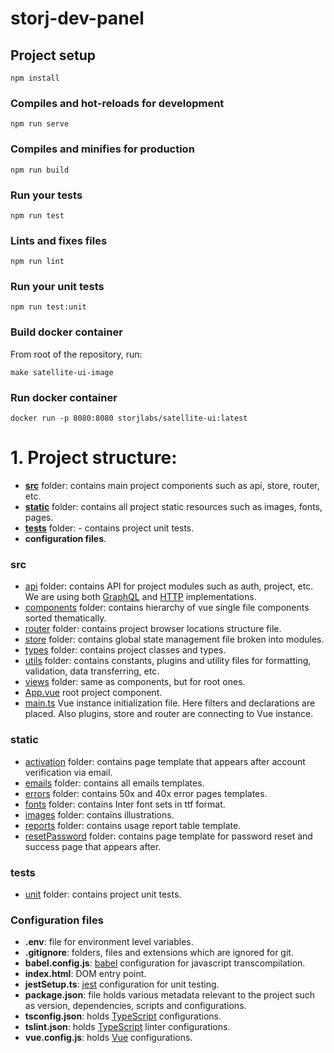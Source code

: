 # storj-dev-panel

## Project setup
```
npm install
```

### Compiles and hot-reloads for development
```
npm run serve
```

### Compiles and minifies for production
```
npm run build
```

### Run your tests
```
npm run test
```

### Lints and fixes files
```
npm run lint
```

### Run your unit tests
```
npm run test:unit
```

### Build docker container
From root of the repository, run:
```
make satellite-ui-image
```

### Run docker container
```
docker run -p 8080:8080 storjlabs/satellite-ui:latest
```
# 1. Project structure: 
- [**src**](./src "src") folder: contains main project components such as api, store, router, etc.
- [**static**](./static "static") folder: contains all project static resources such as images, fonts, pages.
- [**tests**](./tests "tests") folder: - contains project unit tests.
- **configuration files**.
###  src
- [api](./api "api")  folder: contains API for project modules such as auth, project, etc. We are using both [GraphQL](https://graphql.org/) and [HTTP](https://developer.mozilla.org/en-US/docs/Web/HTTP) implementations.
- [components](./components "components")  folder: contains hierarchy of vue single file components sorted thematically.
- [router](./router "router") folder: contains project browser locations structure file.
- [store](./store "store") folder: contains global state management file broken into modules.
- [types](./types "types") folder: contains project classes and types.
- [utils](./utils "utils")  folder: contains constants, plugins and utility files for formatting, validation, data transferring, etc.
- [views](./views "views")  folder: same as components, but for root ones.
- [App.vue](./src/App.vue "App.vue") root project component.
- [main.ts](./src/main.ts "main.ts") Vue instance initialization file. Here filters and declarations are placed. Also plugins, store and router are connecting to Vue instance.
### static
- [activation](./activation "activation") folder: contains page template that appears after account verification via email.
- [emails](./emails "emails") folder: contains all emails templates.
- [errors](./errors "errors") folder: contains 50x and 40x error pages templates.
- [fonts](./fonts "fonts") folder: contains Inter font sets in ttf format.
- [images](./images "images") folder: contains illustrations.
- [reports](./reports "reports") folder: contains usage report table template.
- [resetPassword](./resetPassword "resetPassword") folder: contains page template for password reset and success page that appears after.
### tests   
- [unit](./unit "unit") folder: contains project unit tests.
### Configuration files
- **.env**: file for environment level variables.
- **.gitignore**: folders, files and extensions which are ignored for git.
- **babel.config.js**: [babel](https://babeljs.io/) configuration for javascript transcompilation.
- **index.html**: DOM entry point.
- **jestSetup.ts**: [jest](https://jestjs.io/) configuration for unit testing.
- **package.json**: file holds various metadata relevant to the project such as version, dependencies, scripts and configurations.
- **tsconfig.json**: holds [TypeScript](https://www.typescriptlang.org/) configurations.
- **tslint.json**: holds [TypeScript](https://www.typescriptlang.org/) linter configurations.
- **vue.config.js**: holds [Vue](https://vuejs.org/) configurations.
